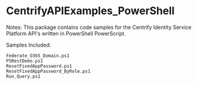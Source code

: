 # CentrifyAPIExamples_PowerShell

Notes: This package contains code samples for the Centrify Identity Service Platform API's written in PowerShell PowerScript.

Samples Included:

    Federate_O365_Domain.ps1 
    PSRestDemo.ps1
    ResetFixedAppPassword.ps1
    ResetFixedAppPassword_ByRole.ps1
    Run_Query.ps1

